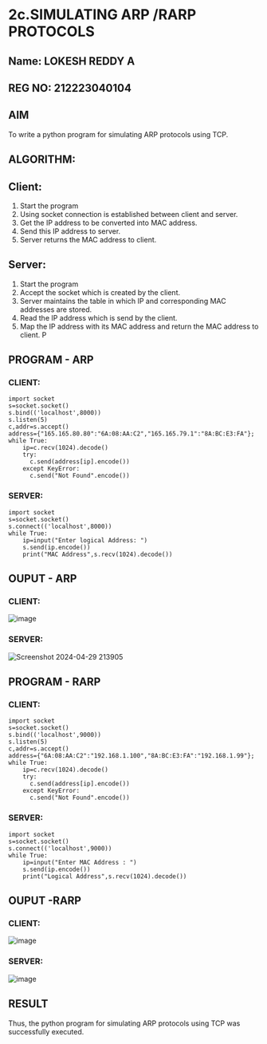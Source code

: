 # 2c.SIMULATING ARP /RARP PROTOCOLS

## Name: LOKESH REDDY A
## REG NO: 212223040104
## AIM
To write a python program for simulating ARP protocols using TCP.
## ALGORITHM:
## Client:
1. Start the program
2. Using socket connection is established between client and server.
3. Get the IP address to be converted into MAC address.
4. Send this IP address to server.
5. Server returns the MAC address to client.
## Server:
1. Start the program
2. Accept the socket which is created by the client.
3. Server maintains the table in which IP and corresponding MAC addresses are
stored.
4. Read the IP address which is send by the client.
5. Map the IP address with its MAC address and return the MAC address to client.
P
## PROGRAM - ARP
### CLIENT:
```
import socket
s=socket.socket()
s.bind(('localhost',8000))
s.listen(5)
c,addr=s.accept()
address={"165.165.80.80":"6A:08:AA:C2","165.165.79.1":"8A:BC:E3:FA"};
while True:
	ip=c.recv(1024).decode()
	try:
	  c.send(address[ip].encode())
	except KeyError:
	  c.send("Not Found".encode())
```

### SERVER:
```
import socket
s=socket.socket()
s.connect(('localhost',8000))
while True:
	ip=input("Enter logical Address: ")
	s.send(ip.encode())
	print("MAC Address",s.recv(1024).decode())
```

## OUPUT - ARP
### CLIENT:
![image](https://github.com/Lokeshreddya31/2c.ARP_RARP_PROTOCOLS/assets/144870682/250d9af8-afd9-45cb-b00c-ff174991b986)

### SERVER:
![Screenshot 2024-04-29 213905](https://github.com/Lokeshreddya31/2c.ARP_RARP_PROTOCOLS/assets/144870682/331e5d85-d059-4d53-97cf-c33dfd7a4a98)

## PROGRAM - RARP
### CLIENT:
```
import socket
s=socket.socket()
s.bind(('localhost',9000))
s.listen(5)
c,addr=s.accept()
address={"6A:08:AA:C2":"192.168.1.100","8A:BC:E3:FA":"192.168.1.99"};
while True:
 	ip=c.recv(1024).decode()
 	try:
 	  c.send(address[ip].encode())
 	except KeyError:
 	  c.send("Not Found".encode())
```

### SERVER:
```
import socket
s=socket.socket()
s.connect(('localhost',9000))
while True:
 	ip=input("Enter MAC Address : ")
 	s.send(ip.encode())
 	print("Logical Address",s.recv(1024).decode())
```

## OUPUT -RARP
### CLIENT:
![image](https://github.com/Lokeshreddya31/2c.ARP_RARP_PROTOCOLS/assets/144870682/da2143f6-da25-4d34-99fc-3c0cedfe9ac4)

### SERVER:
![image](https://github.com/Lokeshreddya31/2c.ARP_RARP_PROTOCOLS/assets/144870682/ca1ec07f-8855-4736-91fc-38b612f53f35)

## RESULT
Thus, the python program for simulating ARP protocols using TCP was successfully 
executed.
